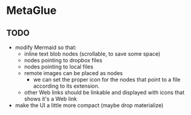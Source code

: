 MetaGlue
========

## TODO

* modify Mermaid so that:
  * inline text blob nodes (scrollable, to save some space)
  * nodes pointing to dropbox files
  * nodes pointing to local files
  * remote images can be placed as nodes
    * we can set the proper icon for the nodes that point to a file according to
      its extension.
  * other Web links should be linkable and displayed with icons that shows
    it's a Web link
* make the UI a little more compact (maybe drop materialize)

